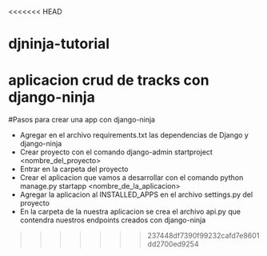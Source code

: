 <<<<<<< HEAD
# djninja-tutorial
aplicacion crud de tracks con django-ninja
=======
#Pasos para crear una app con django-ninja

- Agregar en el archivo requirements.txt las dependencias de Django y django-ninja
- Crear proyecto con el comando django-admin startproject <nombre_del_proyecto>
- Entrar en la carpeta del proyecto
- Crear el aplicacion que vamos a desarrollar con el comando python manage.py startapp <nombre_de_la_aplicacion>
- Agregar la aplicacion al INSTALLED_APPS en el archivo settings.py del proyecto
- En la carpeta de la nuestra aplicacion se crea el archivo api.py que contendra nuestros endpoints creados con django-ninja
>>>>>>> 237448df7390f99232cafd7e8601dd2700ed9254
